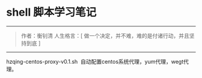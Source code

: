 # shell 脚本学习笔记

--------------------

> 作者：衡钊清
> 人生格言：[ 做一个决定，并不难，难的是付诸行动，并且坚持到底 ]

--------------------
hzqing-centos-proxy-v0.1.sh  自动配置centos系统代理，yum代理，wegt代理。
